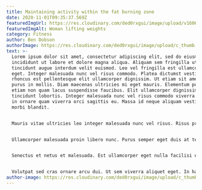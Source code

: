 ```yaml
---
title: Maintaining activity within the fat burning zone
date: 2020-11-01T09:35:37.569Z
featuredImgUrl: https://res.cloudinary.com/ded0rxgui/image/upload/v1606398429/single-training.jpg
featuredImgAlt: Woman lifting weights
category: Fitness
author: Ben Dobson
authorImage: https://res.cloudinary.com/ded0rxgui/image/upload/c_thumb,w_200,g_face/v1605604833/free-to-use-sounds-ObbDrFOudbY-unsplash_gzg4yw.jpg
text: >-
  Lorem ipsum dolor sit amet, consectetur adipiscing elit, sed do eiusmod tempor
  incididunt ut labore et dolore magna aliqua. Aliquam sem fringilla ut morbi
  tincidunt augue interdum velit euismod. Leo vel fringilla est ullamcorper
  eget. Integer malesuada nunc vel risus commodo. Platea dictumst vestibulum
  rhoncus est pellentesque elit ullamcorper dignissim. Ut etiam sit amet nisl
  purus in mollis. Diam maecenas ultricies mi eget mauris. Elementum pulvinar
  etiam non quam lacus suspendisse faucibus. Elit ullamcorper dignissim cras
  tincidunt lobortis. Integer malesuada nunc vel risus commodo viverra. Faucibus
  in ornare quam viverra orci sagittis eu. Massa id neque aliquam vestibulum
  morbi blandit.


  Mauris vitae ultricies leo integer malesuada nunc vel risus. Risus pretium quam vulputate dignissim. Est placerat in egestas erat. Sagittis nisl rhoncus mattis rhoncus urna neque viverra. Sed blandit libero volutpat sed. Tempor id eu nisl nunc mi ipsum faucibus vitae aliquet. Pellentesque adipiscing commodo elit at imperdiet dui. Mollis aliquam ut porttitor leo a diam sollicitudin tempor id. Egestas purus viverra accumsan in nisl. Faucibus nisl tincidunt eget nullam non. Aliquam vestibulum morbi blandit cursus. Amet porttitor eget dolor morbi non arcu risus.


  Ullamcorper malesuada proin libero nunc. Purus semper eget duis at tellus at urna condimentum mattis. Cursus metus aliquam eleifend mi in nulla. Ut faucibus pulvinar elementum integer enim neque volutpat ac tincidunt. In fermentum posuere urna nec. Nisl tincidunt eget nullam non nisi est sit amet. Sem et tortor consequat id porta. Enim tortor at auctor urna. Etiam sit amet nisl purus in mollis nunc sed. Id velit ut tortor pretium viverra suspendisse potenti. Consectetur libero id faucibus nisl tincidunt eget nullam non nisi. Morbi non arcu risus quis varius quam.


  Senectus et netus et malesuada. Est ullamcorper eget nulla facilisi etiam dignissim. At risus viverra adipiscing at. Maecenas accumsan lacus vel facilisis volutpat est. Arcu odio ut sem nulla pharetra diam sit amet nisl. Sed faucibus turpis in eu mi bibendum neque egestas. Faucibus et molestie ac feugiat. Ac auctor augue mauris augue. At elementum eu facilisis sed. Nulla facilisi morbi tempus iaculis urna id volutpat lacus laoreet. Pellentesque massa placerat duis ultricies lacus. Tortor consequat id porta nibh venenatis cras sed felis. Sit amet facilisis magna etiam tempor. Eget felis eget nunc lobortis mattis aliquam. At auctor urna nunc id cursus metus aliquam eleifend mi. Nibh nisl condimentum id venenatis a.


  Volutpat sed cras ornare arcu dui. Ut sem viverra aliquet eget. In hac habitasse platea dictumst quisque sagittis purus sit. Blandit massa enim nec dui nunc. Ornare arcu dui vivamus arcu felis. Aliquet porttitor lacus luctus accumsan tortor. Vel pretium lectus quam id leo in vitae turpis. In ante metus dictum at tempor commodo ullamcorper. Adipiscing vitae proin sagittis nisl rhoncus mattis. Nibh mauris cursus mattis molestie a iaculis at erat. Donec adipiscing tristique risus nec feugiat in fermentum posuere. Urna nunc id cursus metus aliquam eleifend mi.
author-image: https://res.cloudinary.com/ded0rxgui/image/upload/c_thumb,w_200,g_face/v1605604833/free-to-use-sounds-ObbDrFOudbY-unsplash_gzg4yw.jpg
---
```

